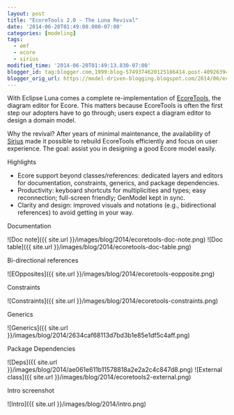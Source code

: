 ```yaml
---
layout: post
title: "EcoreTools 2.0 - The Luna Revival"
date: '2014-06-20T01:49:00.000-07:00'
categories: [modeling]
tags:
  - emf
  - ecore
  - sirius
modified_time: '2014-06-20T01:49:13.830-07:00'
blogger_id: tag:blogger.com,1999:blog-5749374620125186414.post-4092639446544312147
blogger_orig_url: https://model-driven-blogging.blogspot.com/2014/06/ecoretools-20-luna-revival.html
---
```


With Eclipse Luna comes a complete re-implementation of [EcoreTools](https://www.eclipse.dev/ecoretools), the diagram editor for Ecore. This matters because EcoreTools is often the first step our adopters have to go through; users expect a diagram editor to design a domain model.

Why the revival? After years of minimal maintenance, the availability of [Sirius](https://www.eclipse.dev/sirius) made it possible to rebuild EcoreTools efficiently and focus on user experience. The goal: assist you in designing a good Ecore model easily.

Highlights

- Ecore support beyond classes/references: dedicated layers and editors for documentation, constraints, generics, and package dependencies.
- Productivity: keyboard shortcuts for multiplicities and types; easy reconnection; full-screen friendly; GenModel kept in sync.
- Clarity and design: improved visuals and notations (e.g., bidirectional references) to avoid getting in your way.

Documentation

![Doc note]({{ site.url }}/images/blog/2014/ecoretools-doc-note.png) ![Doc table]({{ site.url }}/images/blog/2014/ecoretools-doc-table.png)

Bi-directional references

![EOpposites]({{ site.url }}/images/blog/2014/ecoretools-eopposite.png)

Constraints

![Constraints]({{ site.url }}/images/blog/2014/ecoretools-constraints.png)

Generics

![Generics]({{ site.url }}/images/blog/2014/2634caf68113d7bd3b1e85e1df5c4aff.png)

Package Dependencies

![Deps]({{ site.url }}/images/blog/2014/ae061e611b11578818a2e2a2c4c847d8.png) ![External class]({{ site.url }}/images/blog/2014/ecoretools2-external.png)

Intro screenshot

![Intro]({{ site.url }}/images/blog/2014/intro.png)


